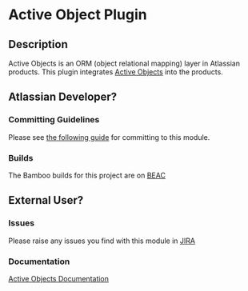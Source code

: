 # Active Object Plugin

## Description

Active Objects is an ORM (object relational mapping) layer in Atlassian products. This plugin integrates
[Active Objects](https://bitbucket.org/activeobjects/ao/) into the products.

## Atlassian Developer?

### Committing Guidelines

Please see [the following guide](https://extranet.atlassian.com/x/Uouvdg) for committing to this module.

### Builds

The Bamboo builds for this project are on [BEAC](https://bamboo.extranet.atlassian.com/browse/AO)

## External User?

### Issues

Please raise any issues you find with this module in [JIRA](https://ecosystem.atlassian.net/browse/AO)

### Documentation

[Active Objects Documentation](https://developer.atlassian.com/display/DOCS/Active+Objects)
